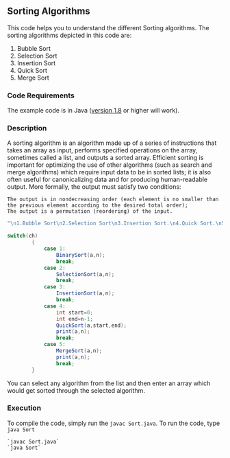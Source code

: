 ## Sorting Algorithms
This code helps you to understand the different Sorting algorithms. The sorting algorithms depicted in this code are:
1) Bubble Sort
2) Selection Sort
3) Insertion Sort
4) Quick Sort
5) Merge Sort

### Code Requirements
The example code is in Java ([version 1.8](https://java.com/en/download/) or higher will work). 

### Description
A sorting algorithm is an algorithm made up of a series of instructions that takes an array as input, performs specified operations on the array, sometimes called a list, and outputs a sorted array.
 Efficient sorting is important for optimizing the use of other algorithms (such as search and merge algorithms) which require input data to be in sorted lists; it is also often useful for canonicalizing data and for producing human-readable output. More formally, the output must satisfy two conditions:

    The output is in nondecreasing order (each element is no smaller than the previous element according to the desired total order);
    The output is a permutation (reordering) of the input.


```java
"\n1.Bubble Sort\n2.Selection Sort\n3.Insertion Sort.\n4.Quick Sort.\n5.Merge Sort.\n6.Exit."

switch(ch)
		{
			case 1:
				BinarySort(a,n);
				break;
			case 2:
				SelectionSort(a,n);
				break;
			case 3:
				InsertionSort(a,n);
				break;
			case 4:
				int start=0;
				int end=n-1;
				QuickSort(a,start,end);
				print(a,n);
				break;
			case 5:
				MergeSort(a,n);
				print(a,n);	
				break;
		}
``` 
You can select any algorithm from the list and then enter an array which would get sorted through the selected algorithm.

### Execution
To compile the code, simply run the `javac Sort.java`.
To run the code, type `java Sort`

```
`javac Sort.java`
`java Sort`
```
